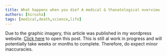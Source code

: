 ```yaml
---
title: What happens when you die? A medical & thanatological overview
authors: [hirusha]
tags: [medical,death,science,life]
---
```


Due to the graphic imagery, this article was published in my wordpress website. [Click here](https://blog.hirusha.xyz/2025/10/01/what-happens-when-you-die/) to open this post. This is still al work in progress and will potentially take weeks or months to complete. Therefore, do expect minor inaccuracies.

<!--truncate-->
